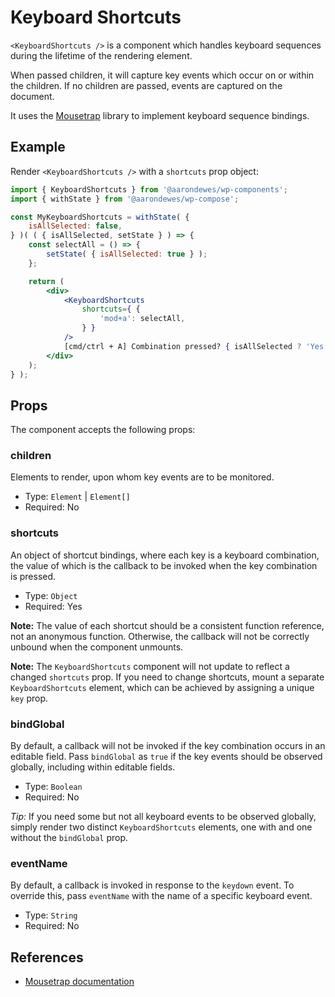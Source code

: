 # Keyboard Shortcuts

`<KeyboardShortcuts />` is a component which handles keyboard sequences during the lifetime of the rendering element.

When passed children, it will capture key events which occur on or within the children. If no children are passed, events are captured on the document.

It uses the [Mousetrap](https://craig.is/killing/mice) library to implement keyboard sequence bindings.

## Example

Render `<KeyboardShortcuts />` with a `shortcuts` prop object:

```jsx
import { KeyboardShortcuts } from '@aarondewes/wp-components';
import { withState } from '@aarondewes/wp-compose';

const MyKeyboardShortcuts = withState( {
	isAllSelected: false,
} )( ( { isAllSelected, setState } ) => {
	const selectAll = () => {
		setState( { isAllSelected: true } );
	};

	return (
		<div>
			<KeyboardShortcuts
				shortcuts={ {
					'mod+a': selectAll,
				} }
			/>
			[cmd/ctrl + A] Combination pressed? { isAllSelected ? 'Yes' : 'No' }
		</div>
	);
} );
```

## Props

The component accepts the following props:

### children

Elements to render, upon whom key events are to be monitored.

-   Type: `Element` | `Element[]`
-   Required: No

### shortcuts

An object of shortcut bindings, where each key is a keyboard combination, the value of which is the callback to be invoked when the key combination is pressed.

-   Type: `Object`
-   Required: Yes

**Note:** The value of each shortcut should be a consistent function reference, not an anonymous function. Otherwise, the callback will not be correctly unbound when the component unmounts.

**Note:** The `KeyboardShortcuts` component will not update to reflect a changed `shortcuts` prop. If you need to change shortcuts, mount a separate `KeyboardShortcuts` element, which can be achieved by assigning a unique `key` prop.

### bindGlobal

By default, a callback will not be invoked if the key combination occurs in an editable field. Pass `bindGlobal` as `true` if the key events should be observed globally, including within editable fields.

-   Type: `Boolean`
-   Required: No

_Tip:_ If you need some but not all keyboard events to be observed globally, simply render two distinct `KeyboardShortcuts` elements, one with and one without the `bindGlobal` prop.

### eventName

By default, a callback is invoked in response to the `keydown` event. To override this, pass `eventName` with the name of a specific keyboard event.

-   Type: `String`
-   Required: No

## References

-   [Mousetrap documentation](https://craig.is/killing/mice)
